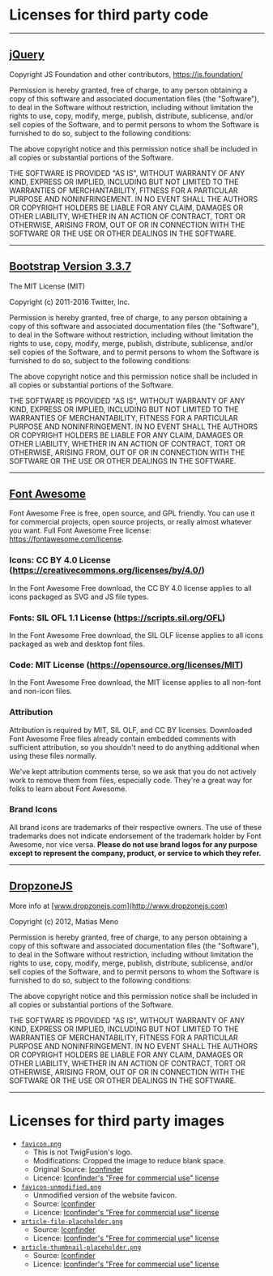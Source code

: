 # Licenses for third party code

------------------------------------------------------------------------------------------

## [jQuery](https://jquery.com)

Copyright JS Foundation and other contributors, https://js.foundation/

Permission is hereby granted, free of charge, to any person obtaining a copy
of this software and associated documentation files (the "Software"), to deal
in the Software without restriction, including without limitation the rights
to use, copy, modify, merge, publish, distribute, sublicense, and/or sell
copies of the Software, and to permit persons to whom the Software is
furnished to do so, subject to the following conditions:

The above copyright notice and this permission notice shall be included in
all copies or substantial portions of the Software.

THE SOFTWARE IS PROVIDED "AS IS", WITHOUT WARRANTY OF ANY KIND, EXPRESS OR
IMPLIED, INCLUDING BUT NOT LIMITED TO THE WARRANTIES OF MERCHANTABILITY,
FITNESS FOR A PARTICULAR PURPOSE AND NONINFRINGEMENT. IN NO EVENT SHALL THE
AUTHORS OR COPYRIGHT HOLDERS BE LIABLE FOR ANY CLAIM, DAMAGES OR OTHER
LIABILITY, WHETHER IN AN ACTION OF CONTRACT, TORT OR OTHERWISE, ARISING FROM,
OUT OF OR IN CONNECTION WITH THE SOFTWARE OR THE USE OR OTHER DEALINGS IN
THE SOFTWARE.

------------------------------------------------------------------------------------------

## [Bootstrap Version 3.3.7](https://getbootstrap.com/docs/3.3/)

The MIT License (MIT)

Copyright (c) 2011-2016 Twitter, Inc.

Permission is hereby granted, free of charge, to any person obtaining a copy
of this software and associated documentation files (the "Software"), to deal
in the Software without restriction, including without limitation the rights
to use, copy, modify, merge, publish, distribute, sublicense, and/or sell
copies of the Software, and to permit persons to whom the Software is
furnished to do so, subject to the following conditions:

The above copyright notice and this permission notice shall be included in
all copies or substantial portions of the Software.

THE SOFTWARE IS PROVIDED "AS IS", WITHOUT WARRANTY OF ANY KIND, EXPRESS OR
IMPLIED, INCLUDING BUT NOT LIMITED TO THE WARRANTIES OF MERCHANTABILITY,
FITNESS FOR A PARTICULAR PURPOSE AND NONINFRINGEMENT. IN NO EVENT SHALL THE
AUTHORS OR COPYRIGHT HOLDERS BE LIABLE FOR ANY CLAIM, DAMAGES OR OTHER
LIABILITY, WHETHER IN AN ACTION OF CONTRACT, TORT OR OTHERWISE, ARISING FROM,
OUT OF OR IN CONNECTION WITH THE SOFTWARE OR THE USE OR OTHER DEALINGS IN
THE SOFTWARE.

------------------------------------------------------------------------------------------

## [Font Awesome](https://fontawesome.com/)

Font Awesome Free is free, open source, and GPL friendly. You can use it for
commercial projects, open source projects, or really almost whatever you want.
Full Font Awesome Free license: https://fontawesome.com/license.

### Icons: CC BY 4.0 License (https://creativecommons.org/licenses/by/4.0/)

In the Font Awesome Free download, the CC BY 4.0 license applies to all icons
packaged as SVG and JS file types.

### Fonts: SIL OFL 1.1 License (https://scripts.sil.org/OFL)

In the Font Awesome Free download, the SIL OLF license applies to all icons
packaged as web and desktop font files.

### Code: MIT License (https://opensource.org/licenses/MIT)

In the Font Awesome Free download, the MIT license applies to all non-font and
non-icon files.

### Attribution

Attribution is required by MIT, SIL OLF, and CC BY licenses. Downloaded Font
Awesome Free files already contain embedded comments with sufficient
attribution, so you shouldn't need to do anything additional when using these
files normally.

We've kept attribution comments terse, so we ask that you do not actively work
to remove them from files, especially code. They're a great way for folks to 
learn about Font Awesome.

### Brand Icons

All brand icons are trademarks of their respective owners. The use of these
trademarks does not indicate endorsement of the trademark holder by Font
Awesome, nor vice versa. **Please do not use brand logos for any purpose except
to represent the company, product, or service to which they refer.**

------------------------------------------------------------------------------------------

## [DropzoneJS](http://www.dropzonejs.com)

More info at [www.dropzonejs.com](http://www.dropzonejs.com)

Copyright (c) 2012, Matias Meno

Permission is hereby granted, free of charge, to any person obtaining a copy
of this software and associated documentation files (the "Software"), to deal
in the Software without restriction, including without limitation the rights
to use, copy, modify, merge, publish, distribute, sublicense, and/or sell
copies of the Software, and to permit persons to whom the Software is
furnished to do so, subject to the following conditions:

The above copyright notice and this permission notice shall be included in
all copies or substantial portions of the Software.

THE SOFTWARE IS PROVIDED "AS IS", WITHOUT WARRANTY OF ANY KIND, EXPRESS OR
IMPLIED, INCLUDING BUT NOT LIMITED TO THE WARRANTIES OF MERCHANTABILITY,
FITNESS FOR A PARTICULAR PURPOSE AND NONINFRINGEMENT. IN NO EVENT SHALL THE
AUTHORS OR COPYRIGHT HOLDERS BE LIABLE FOR ANY CLAIM, DAMAGES OR OTHER
LIABILITY, WHETHER IN AN ACTION OF CONTRACT, TORT OR OTHERWISE, ARISING FROM,
OUT OF OR IN CONNECTION WITH THE SOFTWARE OR THE USE OR OTHER DEALINGS IN
THE SOFTWARE.

------------------------------------------------------------------------------------------

# Licenses for third party images

* [`favicon.png`](misc/images/third-party/favicon.png)
    * This is not TwigFusion's logo.
    * Modifications: Cropped the image to reduce blank space.
    * Original Source: [Iconfinder](https://www.iconfinder.com/icons/283051/agenda_book_diary_moleskine_note_notebook_notes_pad_icon)
    * Licence: [Iconfinder's "Free for commercial use" license](https://docs.google.com/spreadsheets/u/1/d/1E8X2_xmJkkoeZwa1HPNG6jT3ytAZlcAgzTDRX0jDF-Q/pubhtml)
* [`favicon-unmodified.png`](misc/images/third-party/favicon-unmodified.png)
    * Unmodified version of the website favicon.
    * Source: [Iconfinder](https://www.iconfinder.com/icons/283051/agenda_book_diary_moleskine_note_notebook_notes_pad_icon)
    * Licence: [Iconfinder's "Free for commercial use" license](https://docs.google.com/spreadsheets/u/1/d/1E8X2_xmJkkoeZwa1HPNG6jT3ytAZlcAgzTDRX0jDF-Q/pubhtml)
* [`article-file-placeholder.png`](misc/images/third-party/article-file-placeholder.png)
    * Source: [Iconfinder](https://www.iconfinder.com/icons/283040/browser_document_explorer_file_finder_format_pdf_psd_rar_text_windows_explorer_zip_icon)
    * Licence: [Iconfinder's "Free for commercial use" license](https://docs.google.com/spreadsheets/u/1/d/1E8X2_xmJkkoeZwa1HPNG6jT3ytAZlcAgzTDRX0jDF-Q/pubhtml)
* [`article-thumbnail-placeholder.png`](misc/images/third-party/article-thumbnail-placeholder.png)
    * Source: [Iconfinder](https://www.iconfinder.com/icons/283047/article_bills_blog_document_feed_fine_fold_form_headline_invoice_journal_journalism_magazine_news_newspaper_page_paper_word_words_icon)
    * Licence: [Iconfinder's "Free for commercial use" license](https://docs.google.com/spreadsheets/u/1/d/1E8X2_xmJkkoeZwa1HPNG6jT3ytAZlcAgzTDRX0jDF-Q/pubhtml)
